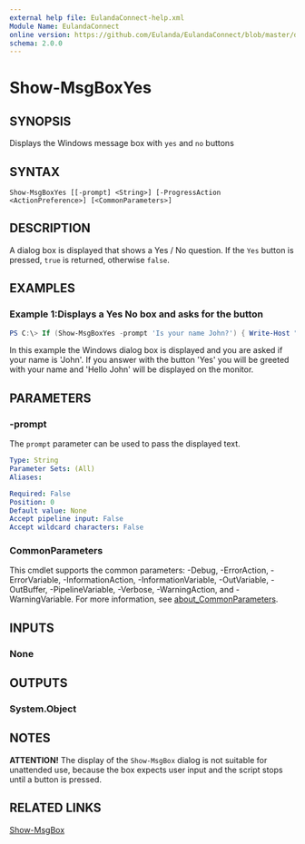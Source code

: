 ```yaml
---
external help file: EulandaConnect-help.xml
Module Name: EulandaConnect
online version: https://github.com/Eulanda/EulandaConnect/blob/master/docs/Show-MsgBoxYes.md
schema: 2.0.0
---
```


# Show-MsgBoxYes

## SYNOPSIS
Displays the Windows message box with `yes` and `no` buttons

## SYNTAX

```
Show-MsgBoxYes [[-prompt] <String>] [-ProgressAction <ActionPreference>] [<CommonParameters>]
```

## DESCRIPTION
A dialog box is displayed that shows a Yes / No question. If the `Yes` button is pressed, `true` is returned, otherwise `false`.

## EXAMPLES

### Example 1:Displays a Yes No box and asks for the button
```powershell
PS C:\> If (Show-MsgBoxYes -prompt 'Is your name John?') { Write-Host "Hello John"}
```

In this example the Windows dialog box is displayed and you are asked if your name is 'John'. If you answer with the button 'Yes' you will be greeted with your name and 'Hello John' will be displayed on the monitor.

## PARAMETERS

### -prompt
The `prompt` parameter can be used to pass the displayed text.

```yaml
Type: String
Parameter Sets: (All)
Aliases:

Required: False
Position: 0
Default value: None
Accept pipeline input: False
Accept wildcard characters: False
```


### CommonParameters
This cmdlet supports the common parameters: -Debug, -ErrorAction, -ErrorVariable, -InformationAction, -InformationVariable, -OutVariable, -OutBuffer, -PipelineVariable, -Verbose, -WarningAction, and -WarningVariable. For more information, see [about_CommonParameters](http://go.microsoft.com/fwlink/?LinkID=113216).

## INPUTS

### None

## OUTPUTS

### System.Object
## NOTES

**ATTENTION!**
The display of the `Show-MsgBox` dialog is not suitable for unattended use, because the box expects user input and the script stops until a button is pressed.

## RELATED LINKS

[Show-MsgBox](./functions/Show-MsgBox.md)

